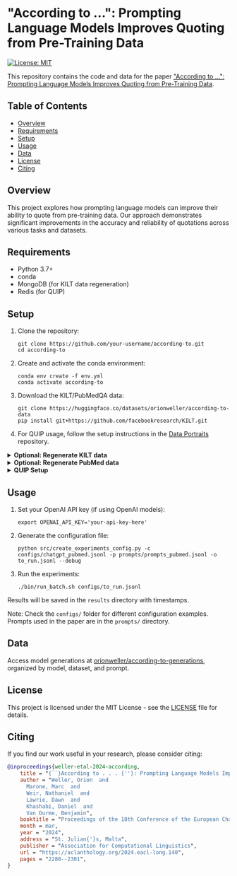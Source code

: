 # "According to ...": Prompting Language Models Improves Quoting from Pre-Training Data

[![License: MIT](https://img.shields.io/badge/License-MIT-yellow.svg)](https://opensource.org/licenses/MIT)

This repository contains the code and data for the paper ["According to ...": Prompting Language Models Improves Quoting from Pre-Training Data](https://arxiv.org/abs/2305.13252).

## Table of Contents

- [Overview](#overview)
- [Requirements](#requirements)
- [Setup](#setup)
- [Usage](#usage)
- [Data](#data)
- [License](#license)
- [Citing](#citing)

## Overview

This project explores how prompting language models can improve their ability to quote from pre-training data. Our approach demonstrates significant improvements in the accuracy and reliability of quotations across various tasks and datasets.

## Requirements

- Python 3.7+
- conda
- MongoDB (for KILT data regeneration)
- Redis (for QUIP)

## Setup

1. Clone the repository:
   ```
   git clone https://github.com/your-username/according-to.git
   cd according-to
   ```

2. Create and activate the conda environment:
   ```
   conda env create -f env.yml
   conda activate according-to
   ```

3. Download the KILT/PubMedQA data:
   ```
   git clone https://huggingface.co/datasets/orionweller/according-to-data
   pip install git+https://github.com/facebookresearch/KILT.git
   ```

4. For QUIP usage, follow the setup instructions in the [Data Portraits](https://github.com/ruyimarone/data-portraits) repository.

<details>
<summary><strong>Optional: Regenerate KILT data</strong></summary>

1. Install MongoDB
2. Clone the KILT repository:
   ```
   git clone https://github.com/facebookresearch/KILT.git
   ```
3. Follow the KILT README to download and prepare the data
4. Start the MongoDB server and load all documents
5. Run our parser:
   ```
   python src/parse_kilt_files.py
   ```
</details>

<details>
<summary><strong>Optional: Regenerate PubMed data</strong></summary>

1. Clone the PubMedQA repository:
   ```
   git clone https://github.com/pubmedqa/pubmedqa.git
   ```
2. Follow their README to split the dataset
3. Use the resulting `pubmedqa.json` file for further processing
</details>

<details>
<summary><strong>QUIP Setup</strong></summary>

1. Ensure you have recent versions of `cmake` and `gcc`
2. Clone the Data Portraits repository
3. Install Redis:
   ```
   bash install_redis.sh
   ```
4. Install the package:
   ```
   pip install -e .
   ```
5. Start Redis:
   ```
   python easy_redis.py --just-start
   ```
</details>

## Usage

1. Set your OpenAI API key (if using OpenAI models):
   ```
   export OPENAI_API_KEY='your-api-key-here'
   ```

2. Generate the configuration file:
   ```
   python src/create_experiments_config.py -c configs/chatgpt_pubmed.jsonl -p prompts/prompts_pubmed.jsonl -o to_run.jsonl --debug
   ```

3. Run the experiments:
   ```
   ./bin/run_batch.sh configs/to_run.jsonl
   ```

Results will be saved in the `results` directory with timestamps.

Note: Check the `configs/` folder for different configuration examples. Prompts used in the paper are in the `prompts/` directory.

## Data

Access model generations at [orionweller/according-to-generations](https://huggingface.co/datasets/orionweller/according-to-generations), organized by model, dataset, and prompt.

## License

This project is licensed under the MIT License - see the [LICENSE](LICENSE) file for details.

## Citing

If you find our work useful in your research, please consider citing:

```bibtex
@inproceedings{weller-etal-2024-according,
    title = "{``}According to . . . {''}: Prompting Language Models Improves Quoting from Pre-Training Data",
    author = "Weller, Orion  and
      Marone, Marc  and
      Weir, Nathaniel  and
      Lawrie, Dawn  and
      Khashabi, Daniel  and
      Van Durme, Benjamin",
    booktitle = "Proceedings of the 18th Conference of the European Chapter of the Association for Computational Linguistics (Volume 1: Long Papers)",
    month = mar,
    year = "2024",
    address = "St. Julian{'}s, Malta",
    publisher = "Association for Computational Linguistics",
    url = "https://aclanthology.org/2024.eacl-long.140",
    pages = "2288--2301",
}
```
